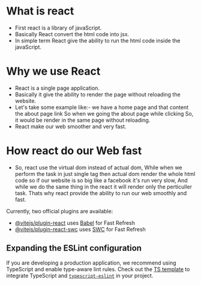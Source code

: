 # What is react 
- First react is a library of javaScript.
- Basically React convert the html code into jsx. 
- In simple term React give the ability to run the html code inside the javaScript.

# Why we use React 
- React is a single page application. 
- Basically it give the ability to render the page without reloading the website. 
- Let's take some example like:- we have a home page and that content the about page link So when we going the about page while clicking So, it would be render in the same page without reloading. 
- React make our web smoother and very fast. 

# How react do our Web fast
- So, react use the virtual dom instead of actual dom, While when we perform the task in just single tag then actual dom render the whole html code so if our website is so big like a facebook it's run very slow, And while we do the same thing in the react it will render only the perticuller task. Thats why react provide the ability to run our web smoothly and fast.    

Currently, two official plugins are available:

- [@vitejs/plugin-react](https://github.com/vitejs/vite-plugin-react/blob/main/packages/plugin-react/README.md) uses [Babel](https://babeljs.io/) for Fast Refresh
- [@vitejs/plugin-react-swc](https://github.com/vitejs/vite-plugin-react-swc) uses [SWC](https://swc.rs/) for Fast Refresh

## Expanding the ESLint configuration

If you are developing a production application, we recommend using TypeScript and enable type-aware lint rules. Check out the [TS template](https://github.com/vitejs/vite/tree/main/packages/create-vite/template-react-ts) to integrate TypeScript and [`typescript-eslint`](https://typescript-eslint.io) in your project.
